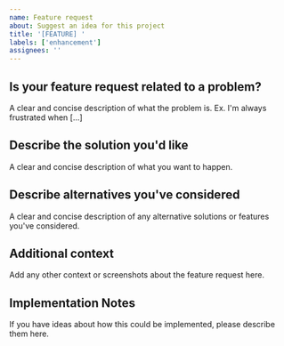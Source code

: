 ```yaml
---
name: Feature request
about: Suggest an idea for this project
title: '[FEATURE] '
labels: ['enhancement']
assignees: ''
---
```


## Is your feature request related to a problem?
A clear and concise description of what the problem is. Ex. I'm always frustrated when [...]

## Describe the solution you'd like
A clear and concise description of what you want to happen.

## Describe alternatives you've considered
A clear and concise description of any alternative solutions or features you've considered.

## Additional context
Add any other context or screenshots about the feature request here.

## Implementation Notes
If you have ideas about how this could be implemented, please describe them here.
